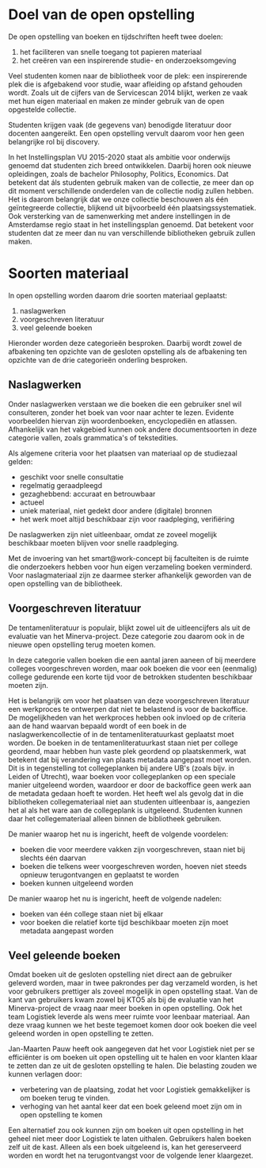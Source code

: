 # Doel van de open opstelling #

De open opstelling van boeken en tijdschriften heeft twee doelen:

1. het faciliteren van snelle toegang tot papieren materiaal
2. het creëren van een inspirerende studie- en onderzoeksomgeving

Veel studenten komen naar de bibliotheek voor de plek: een inspirerende plek die is afgebakend voor studie, waar afleiding  op afstand gehouden wordt. Zoals uit de cijfers van de Servicescan 2014 blijkt,  werken ze vaak met hun eigen materiaal en maken ze minder gebruik van de open opgestelde collectie.

Studenten krijgen vaak (de gegevens van) benodigde literatuur door docenten aangereikt. Een open opstelling vervult daarom voor hen geen belangrijke rol bij discovery.

In het Instellingsplan VU 2015-2020 staat als ambitie voor onderwijs genoemd dat studenten zich breed ontwikkelen. Daarbij horen ook nieuwe opleidingen, zoals de bachelor Philosophy, Politics, Economics. Dat betekent dat áls studenten gebruik maken van de collectie, ze meer dan op dit moment verschillende onderdelen van de collectie nodig zullen hebben. Het is daarom belangrijk dat we onze collectie beschouwen als één geïntegreerde collectie, blijkend uit bijvoorbeeld één plaatsingssystematiek.
Ook versterking van de samenwerking met andere instellingen in de Amsterdamse regio staat in het instellingsplan genoemd. Dat betekent voor studenten dat ze meer dan nu van verschillende bibliotheken gebruik zullen maken. 

# Soorten materiaal #

In open opstelling worden daarom drie soorten materiaal geplaatst:

1. naslagwerken
2. voorgeschreven literatuur
3. veel geleende boeken

Hieronder worden deze categorieën besproken. Daarbij wordt zowel de afbakening ten opzichte van de gesloten opstelling als de afbakening ten opzichte van de drie categorieën onderling besproken.

## Naslagwerken ##

Onder naslagwerken verstaan we die boeken die een gebruiker snel wil consulteren, zonder het boek van voor naar achter te lezen. Evidente voorbeelden hiervan zijn woordenboeken, encyclopediën en atlassen. Afhankelijk van het vakgebied kunnen ook andere documentsoorten in deze categorie vallen, zoals grammatica's of tekstedities. 

Als algemene criteria voor het plaatsen van materiaal op de studiezaal gelden:

* geschikt voor snelle consultatie
* regelmatig geraadpleegd
* gezaghebbend: accuraat en betrouwbaar
* actueel
* uniek materiaal, niet gedekt door andere (digitale) bronnen
* het werk moet altijd beschikbaar zijn voor raadpleging, verifiëring

De naslagwerken zijn niet uitleenbaar, omdat ze zoveel mogelijk beschikbaar moeten blijven voor snelle raadpleging.

Met de invoering van het smart@work-concept bij faculteiten is de ruimte die onderzoekers hebben voor hun eigen verzameling boeken verminderd. Voor naslagmateriaal zijn ze daarmee sterker afhankelijk geworden van de open opstelling van de bibliotheek.

## Voorgeschreven literatuur ##

De tentamenliteratuur is populair, blijkt zowel uit de uitleencijfers als uit de evaluatie van het Minerva-project. Deze categorie zou daarom ook in de nieuwe open opstelling terug moeten komen.

In deze categorie vallen boeken die een aantal jaren aaneen of bij meerdere colleges voorgeschreven worden, maar ook boeken die voor een (eenmalig) college gedurende een korte tijd voor de betrokken studenten beschikbaar moeten zijn. 

Het is belangrijk om voor het plaatsen van deze voorgeschreven literatuur een werkproces te ontwerpen dat niet te belastend is voor de backoffice. De mogelijkheden van het werkproces hebben ook invloed op de criteria aan de hand waarvan bepaald wordt of een boek in de naslagwerkencollectie of in de tentamenliteratuurkast geplaatst moet worden. 
De boeken in de tentamenliteratuurkast staan niet per college geordend, maar hebben hun vaste plek geordend op plaatskenmerk, wat betekent dat bij verandering van plaats metadata aangepast moet worden. Dit is in tegenstelling tot collegeplanken bij andere UB's (zoals bijv. in Leiden of Utrecht), waar boeken voor collegeplanken op een speciale manier uitgeleend worden, waardoor er door de backoffice geen werk aan de metadata gedaan hoeft te worden. Het heeft wel als gevolg dat in die bibliotheken collegemateriaal niet aan studenten uitleenbaar is, aangezien het al als het ware aan de collegeplank is uitgeleend. Studenten kunnen daar het collegemateriaal alleen binnen de bibliotheek gebruiken.

De manier waarop het nu is ingericht, heeft de volgende voordelen:

* boeken die voor meerdere vakken zijn voorgeschreven, staan niet bij slechts één daarvan
* boeken die telkens weer voorgeschreven worden, hoeven niet steeds opnieuw terugontvangen en geplaatst te worden
* boeken kunnen uitgeleend worden

De manier waarop het nu is ingericht, heeft de volgende nadelen:

* boeken van één college staan niet bij elkaar
* voor boeken die relatief korte tijd beschikbaar moeten zijn moet metadata aangepast worden



## Veel geleende boeken ##

Omdat boeken uit de gesloten opstelling niet direct aan de gebruiker geleverd worden, maar in twee pakrondes per dag verzameld worden, is het voor gebruikers prettiger als zoveel mogelijk in open opstelling staat. Van de kant van gebruikers kwam zowel bij KTO5 als bij de evaluatie van het Minerva-project de vraag naar meer boeken in open opstelling. Ook het team Logistiek leverde als wens meer ruimte voor leenbaar materiaal. Aan deze vraag kunnen we het beste tegemoet komen door ook boeken die veel geleend worden in open opstelling te zetten. 

Jan-Maarten Pauw heeft ook aangegeven dat het voor Logistiek niet per se efficiënter is om boeken uit open opstelling uit te halen en voor klanten klaar te zetten dan ze uit de gesloten opstelling te halen. Die belasting zouden we kunnen verlagen door:

* verbetering van de plaatsing, zodat het voor Logistiek gemakkelijker is om boeken terug te vinden.
* verhoging van het aantal keer dat een boek geleend moet zijn om in open opstelling te komen

Een alternatief zou ook kunnen zijn om boeken uit open opstelling in het geheel niet meer door Logistiek te laten uithalen. Gebruikers halen boeken zelf uit de kast. Alleen als een boek uitgeleend is, kan het gereserveerd worden en wordt het na terugontvangst voor de volgende lener klaargezet.

